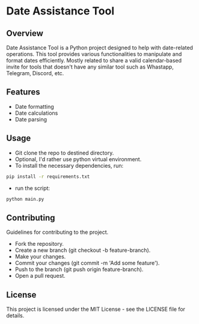 # Date Assistance Tool

## Overview
Date Assistance Tool is a Python project designed to help with date-related operations. This tool provides various functionalities to manipulate and format dates efficiently.
Mostly related to share a valid calendar-based invite for tools that doesn't have any similar tool such as Whastapp, Telegram, Discord, etc.

## Features
- Date formatting
- Date calculations
- Date parsing

## Usage
- Git clone the repo to destined directory.
- Optional, I'd rather use python virtual environment.
- To install the necessary dependencies, run:

```bash
pip install -r requirements.txt
```
- run the script:
```python
python main.py
```

## Contributing
Guidelines for contributing to the project.

- Fork the repository.
- Create a new branch (git checkout -b feature-branch).
- Make your changes.
- Commit your changes (git commit -m 'Add some feature').
- Push to the branch (git push origin feature-branch).
- Open a pull request.

## License
This project is licensed under the MIT License - see the LICENSE file for details.